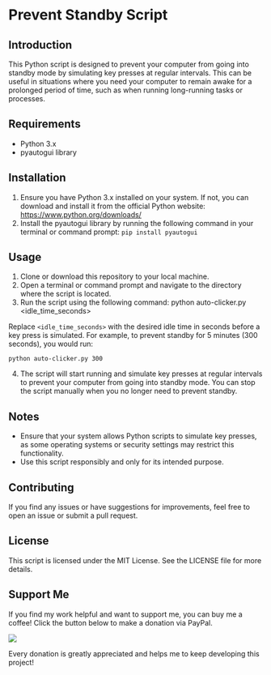 # Prevent Standby Script

## Introduction
This Python script is designed to prevent your computer from going into standby mode by simulating key presses at regular intervals. This can be useful in situations where you need your computer to remain awake for a prolonged period of time, such as when running long-running tasks or processes.

## Requirements
- Python 3.x
- pyautogui library

## Installation
1. Ensure you have Python 3.x installed on your system. If not, you can download and install it from the official Python website: https://www.python.org/downloads/
2. Install the pyautogui library by running the following command in your terminal or command prompt: `pip install pyautogui`

## Usage
1. Clone or download this repository to your local machine.
2. Open a terminal or command prompt and navigate to the directory where the script is located.
3. Run the script using the following command: python auto-clicker.py <idle_time_seconds>

Replace `<idle_time_seconds>` with the desired idle time in seconds before a key press is simulated. For example, to prevent standby for 5 minutes (300 seconds), you would run:

`python auto-clicker.py 300`

4. The script will start running and simulate key presses at regular intervals to prevent your computer from going into standby mode. You can stop the script manually when you no longer need to prevent standby.

## Notes
- Ensure that your system allows Python scripts to simulate key presses, as some operating systems or security settings may restrict this functionality.
- Use this script responsibly and only for its intended purpose.

## Contributing
If you find any issues or have suggestions for improvements, feel free to open an issue or submit a pull request.

## License
This script is licensed under the MIT License. See the LICENSE file for more details.

## Support Me

If you find my work helpful and want to support me, you can buy me a coffee! Click the button below to make a donation via PayPal.

[<img src="https://www.paypalobjects.com/en_US/i/btn/btn_donate_LG.gif">](https://www.paypal.com/donate/?hosted_button_id=V6YPKSDBHRYWS)

Every donation is greatly appreciated and helps me to keep developing this project!


